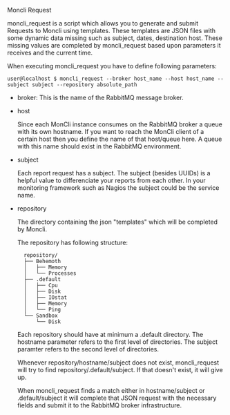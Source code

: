 Moncli Request


moncli_request is a script which allows you to generate and submit Requests to Moncli using templates.
These templates are JSON files with some dynamic data missing such as subject, dates, destination host.
These missing values are completed by moncli_request based upon parameters it receives and the current time.


When executing moncli_request you have to define following parameters:

    user@localhost $ moncli_request --broker host_name --host host_name --subject subject --repository absolute_path

* broker:
This is the name of the RabbitMQ message broker.

* host

    Since each MonCli instance consumes on the RabbitMQ broker a queue with its own hostname.  If you want to reach the MonCli client of 
    a certain host then you define the name of that host/queue here.  A queue with this name should exist in the RabbitMQ environment.

* subject

    Each report request has a subject.  The subject (besides UUIDs) is a helpful value to differenciate your reports from each other.
    In your monitoring framework such as Nagios the subject could be the service name.

* repository

    The directory containing the json "templates" which will be completed by Moncli.

    The repository has following structure:

        repository/
        ├── Behemoth
        │   ├── Memory
        │   └── Processes
        ├── .default
        │   ├── Cpu
        │   ├── Disk
        │   ├── IOstat
        │   ├── Memory
        │   └── Ping
        └── Sandbox
            └── Disk

    Each repository should have at minimum a .default directory.
    The hostname parameter refers to the first level of directories.
    The subject paramter refers to the second level of directories.

    Whenever repository/hostname/subject does not exist, moncli_request will try to find repository/.default/subject.
    If that doesn't exist, it will give up.

    When moncli_request finds a match either in hostname/subject or .default/subject it will complete that JSON request
    with the necessary fields and submit it to the RabbitMQ broker infrastructure.
